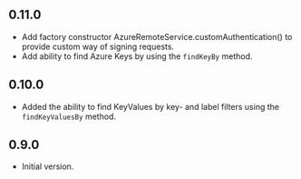 ## 0.11.0

- Add factory constructor AzureRemoteService.customAuthentication() to provide custom way of signing requests.
- Add ability to find Azure Keys by using the `findKeyBy` method.

## 0.10.0

- Added the ability to find KeyValues by key- and label filters using the `findKeyValuesBy` method.

## 0.9.0

- Initial version.
